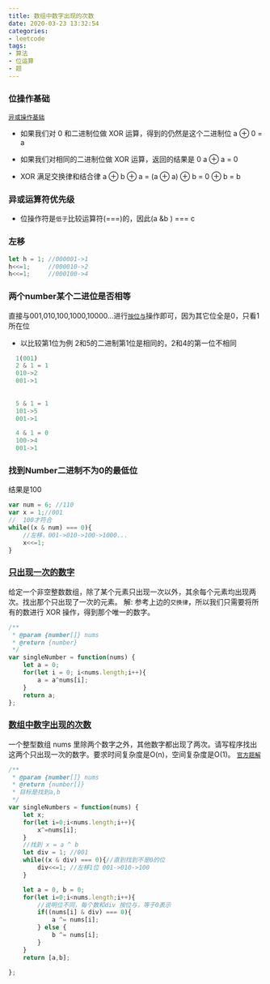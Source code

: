 ```yaml
---
title: 数组中数字出现的次数
date: 2020-03-23 13:32:54
categories:
- leetcode
tags:
- 算法
- 位运算
- 题
---
```


### 位操作基础
[`异或操作基础`](https://developer.mozilla.org/zh-CN/docs/Web/JavaScript/Reference/Operators/Bitwise_Operators#Bitwise_XOR)
<!-- more -->
* 如果我们对 0 和二进制位做 XOR 运算，得到的仍然是这个二进制位
a ⊕ 0 = a

* 如果我们对相同的二进制位做 XOR 运算，返回的结果是 0
a ⊕ a = 0

* XOR 满足交换律和结合律
a ⊕ b ⊕ a = (a ⊕ a) ⊕ b = 0 ⊕ b = b

### 异或运算符优先级
* 位操作符是`低于`比较运算符(===)的，因此(a &b ) === c

### 左移

```javascript
let h = 1; //000001->1
h<<=1;     //000010->2
h<<=1;     //000100->4
```

### 两个number某个二进位是否相等
直接与001,010,100,1000,10000...进行[`按位与`](https://developer.mozilla.org/zh-CN/docs/Web/JavaScript/Reference/Operators/Bitwise_Operators#Bitwise_AND)操作即可，因为其它位全是0，只看1所在位

* 以比较第1位为例
2和5的二进制第1位是相同的，2和4的第一位不相同
```javascript
  1(001)
  2 & 1 = 1
  010->2
  001->1
  
  
  5 & 1 = 1
  101->5
  001->1

  4 & 1 = 0
  100->4
  001->1
```

### 找到Number二进制不为0的最低位
结果是100
```javascript
var num = 6; //110
var x = 1;//001
//  100才符合
while((x & num) === 0){
    //左移，001->010->100->1000...
    x<<=1;
}
```

### [只出现一次的数字](https://leetcode-cn.com/problems/single-number/)
给定一个非空整数数组，除了某个元素只出现一次以外，其余每个元素均出现两次。找出那个只出现了一次的元素。
解: 参考上边的`交换律`，所以我们只需要将所有的数进行 XOR 操作，得到那个唯一的数字。
```javascript
/**
 * @param {number[]} nums
 * @return {number}
 */
var singleNumber = function(nums) {
    let a = 0;
    for(let i = 0; i<nums.length;i++){
        a = a^nums[i];
    }
    return a;
};
```
### [数组中数字出现的次数](https://leetcode-cn.com/problems/shu-zu-zhong-shu-zi-chu-xian-de-ci-shu-lcof/)
一个整型数组 nums 里除两个数字之外，其他数字都出现了两次。请写程序找出这两个只出现一次的数字。要求时间复杂度是O(n)，空间复杂度是O(1)。
[`官方题解`](https://leetcode-cn.com/problems/shu-zu-zhong-shu-zi-chu-xian-de-ci-shu-lcof/solution/shu-zu-zhong-shu-zi-chu-xian-de-ci-shu-by-leetcode/)
```javascript
/**
 * @param {number[]} nums
 * @return {number[]}
 * 目标是找到a,b
 */
var singleNumbers = function(nums) {
    let x;
    for(let i=0;i<nums.length;i++){
        x^=nums[i];
    }
    //找到 x = a ^ b
    let div = 1; //001
    while((x & div) === 0){//直到找到不是0的位
        div<<=1; //左移1位 001->010->100
    }

    let a = 0, b = 0;
    for(let i=0;i<nums.length;i++){
        //说明位不同，每个数和div 按位与，等于0表示
        if((nums[i] & div) === 0){
            a ^= nums[i];
        } else {
            b ^= nums[i];
        }
    }
    return [a,b];

};
```
